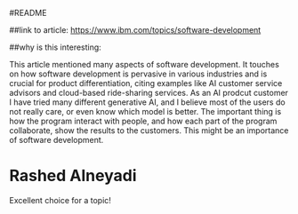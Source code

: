 #README

##link to article: 
https://www.ibm.com/topics/software-development

##why is this interesting: 

This article mentioned many aspects of software development. It touches on how software development is pervasive in various industries and is crucial for product differentiation, citing examples like AI customer service advisors and cloud-based ride-sharing services. As an AI prodcut customer I have tried many different generative AI, and I believe most of the users do not really care, or even know which model is better. The important thing is how the program interact with people, and how each part of the program collaborate, show the results to the customers. This might be an importance of software development.


# Rashed Alneyadi
Excellent choice for a topic!